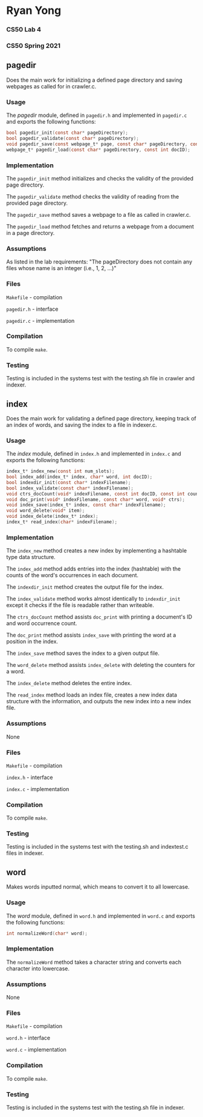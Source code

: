 # Ryan Yong
### CS50 Lab 4
### CS50 Spring 2021

## pagedir

Does the main work for initializing a defined page directory and saving
webpages as called for in crawler.c.

### Usage

The *pagedir* module, defined in `pagedir.h` and implemented in `pagedir.c` and
exports the following functions:

```c
bool pagedir_init(const char* pageDirectory);
bool pagedir_validate(const char* pageDirectory);
void pagedir_save(const webpage_t* page, const char* pageDirectory, const int docID);
webpage_t* pagedir_load(const char* pageDirectory, const int docID);
```

### Implementation

The `pagedir_init` method initializes and checks the validity of the provided
page directory.

The `pagedir_validate` method checks the validity of reading from the provided
page directory.

The `pagedir_save` method saves a webpage to a file as called in crawler.c.

The `pagedir_load` method fetches and returns a webpage from a document in a
page directory.

### Assumptions

As listed in the lab requirements:
"The pageDirectory does not contain any files whose name is an integer
(i.e., 1, 2, ...)"

### Files

`Makefile` - compilation

`pagedir.h` - interface

`pagedir.c` - implementation

### Compilation

To compile `make`.

### Testing

Testing is included in the systems test with the testing.sh file in crawler
and indexer.


## index

Does the main work for validating a defined page directory, keeping track of an
index of words, and saving the index to a file in indexer.c.

### Usage

The *index* module, defined in `index.h` and implemented in `index.c` and
exports the following functions:

```c
index_t* index_new(const int num_slots);
bool index_add(index_t* index, char* word, int docID);
bool indexdir_init(const char* indexFilename);
bool index_validate(const char* indexFilename);
void ctrs_docCount(void* indexFilename, const int docID, const int count);
void doc_print(void* indexFilename, const char* word, void* ctrs);
void index_save(index_t* index, const char* indexFilename);
void word_delete(void* item);
void index_delete(index_t* index);
index_t* read_index(char* indexFilename);
```

### Implementation

The `index_new` method creates a new index by implementing a hashtable type
data structure.

The `index_add` method adds entries into the index (hashtable) with the counts
of the word's occurrences in each document.

The `indexdir_init` method creates the output file for the index.

The `index_validate` method works almost identically to `indexdir_init` except
it checks if the file is readable rather than writeable.

The `ctrs_docCount` method assists `doc_print` with printing a document's ID
and word occurrence count.

The `doc_print` method assists `index_save` with printing the word at a 
position in the index.

The `index_save` method saves the index to a given output file.

The `word_delete` method assists `index_delete` with deleting the counters
for a word.

The `index_delete` method deletes the entire index.

The `read_index` method loads an index file, creates a new index data structure
with the information, and outputs the new index into a new index file.

### Assumptions

None

### Files

`Makefile` - compilation

`index.h` - interface

`index.c` - implementation

### Compilation

To compile `make`.

### Testing

Testing is included in the systems test with the testing.sh and indextest.c
files in indexer.


## word

Makes words inputted normal, which means to convert it to all lowercase.

### Usage

The *word* module, defined in `word.h` and implemented in `word.c` and
exports the following functions:

```c
int normalizeWord(char* word);
```

### Implementation

The `normalizeWord` method takes a character string and converts each
character into lowercase.

### Assumptions

None

### Files

`Makefile` - compilation

`word.h` - interface

`word.c` - implementation

### Compilation

To compile `make`.

### Testing

Testing is included in the systems test with the testing.sh file in indexer.